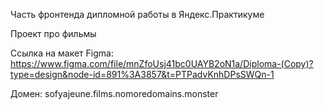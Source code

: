 Часть фронтенда дипломной работы в Яндекс.Практикуме 

Проект про фильмы

Ссылка на макет Figma: https://www.figma.com/file/mnZfoUsj41bc0UAYB2oN1a/Diploma-(Copy)?type=design&node-id=891%3A3857&t=PTPadvKnhDPsSWQn-1 

Домен: sofyajeune.films.nomoredomains.monster 